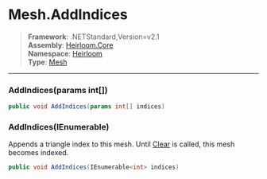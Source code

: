 # Mesh.AddIndices

> **Framework**: .NETStandard,Version=v2.1  
> **Assembly**: [Heirloom.Core][0]  
> **Namespace**: [Heirloom][0]  
> **Type**: [Mesh][1]

--------------------------------------------------------------------------------

### AddIndices(params int[])

```cs
public void AddIndices(params int[] indices)
```

### AddIndices(IEnumerable<int>)

Appends a triangle index to this mesh. Until [Clear][2] is called, this mesh becomes indexed.

```cs
public void AddIndices(IEnumerable<int> indices)
```

[0]: ../Heirloom.Core.md
[1]: Heirloom.Mesh.md
[2]: Heirloom.Mesh.Clear.md
